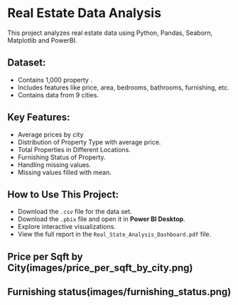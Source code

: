 # Real Estate Data Analysis

This project analyzes real estate data using Python, Pandas, Seaborn, Matplotlib and PowerBI.

## Dataset:
- Contains 1,000 property .
- Includes features like price, area, bedrooms, bathrooms, furnishing, etc.
- Contains data from 9 cities.

## Key Features:
- Average prices by city
- Distribution of Property Type with average price.
- Total Properties in Different Locations.
- Furnishing Status of Property.
- Handling missing values.
- Missing values filled with mean.


## How to Use This Project:
- Download the `.csv` file for the data set.
- Download the `.pbix` file and open it in **Power BI Desktop**. 
- Explore interactive visualizations.  
- View the full report in the `Real_State_Analysis_Dashboard.pdf` file.

## Price per Sqft by City(images/price_per_sqft_by_city.png)


## Furnishing status(images/furnishing_status.png)


